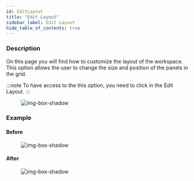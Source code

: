 ```yaml
---
id: EditLayout
title: "Edit Layout"
sidebar_label: Edit Layout
hide_table_of_contents: true
---
```


### Description

On this page you will find how to customize the layout of the workspace.
This option allows the user to change the size and position of the panels in the grid.

:::note
To have access to the this option, you need to click in the Edit Layout.
:::

<figure>

![img-box-shadow](/img/craft/workspace/EditLayout.png)

</figure>

### Example

#### Before

<figure>

![img-box-shadow](/img/craft/workspace/EditLayout-example-before.png)

</figure>

#### After

<figure>

![img-box-shadow](/img/craft/workspace/EditLayout-example-After.png)

</figure>
